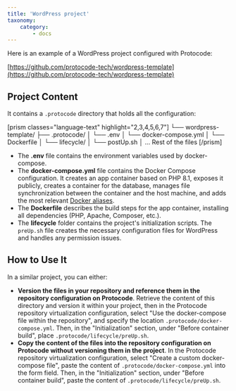 ```yaml
---
title: 'WordPress project'
taxonomy:
    category:
        - docs
---
```


Here is an example of a WordPress project configured with Protocode:

[https://github.com/protocode-tech/wordpress-template](https://github.com/protocode-tech/wordpress-template)

## Project Content

It contains a `.protocode` directory that holds all the configuration:

[prism classes="language-text" highlight="2,3,4,5,6,7"] 
└── wordpress-template/
   ├── .protocode/
   │  └── .env
   │  └── docker-compose.yml
   │  └── Dockerfile
   │  └── lifecycle/
   │    └── postUp.sh
   │ ... Rest of the files
[/prism]

* The **.env** file contains the environment variables used by docker-compose.
* The **docker-compose.yml** file contains the Docker Compose configuration. It creates an app container based on PHP 8.1, exposes it publicly, creates a container for the database, manages file synchronization between the container and the host machine, and adds the most relevant [Docker aliases](/project-configuration/docker-aliases).
* The **Dockerfile** describes the build steps for the app container, installing all dependencies (PHP, Apache, Composer, etc.).
* The **lifecycle** folder contains the project's initialization scripts. The `preUp.sh` file creates the necessary configuration files for WordPress and handles any permission issues.

## How to Use It

In a similar project, you can either:
- **Version the files in your repository and reference them in the repository configuration on Protocode**. Retrieve the content of this directory and version it within your project, then in the Protocode repository virtualization configuration, select "Use the docker-compose file within the repository", and specify the location `.protocode/docker-compose.yml`. Then, in the "Initialization" section, under "Before container build", place `.protocode/lifecycle/preUp.sh`.
- **Copy the content of the files into the repository configuration on Protocode without versioning them in the project**. In the Protocode repository virtualization configuration, select "Create a custom docker-compose file", paste the content of `.protocode/docker-compose.yml` into the form field. Then, in the "Initialization" section, under "Before container build", paste the content of `.protocode/lifecycle/preUp.sh`.
